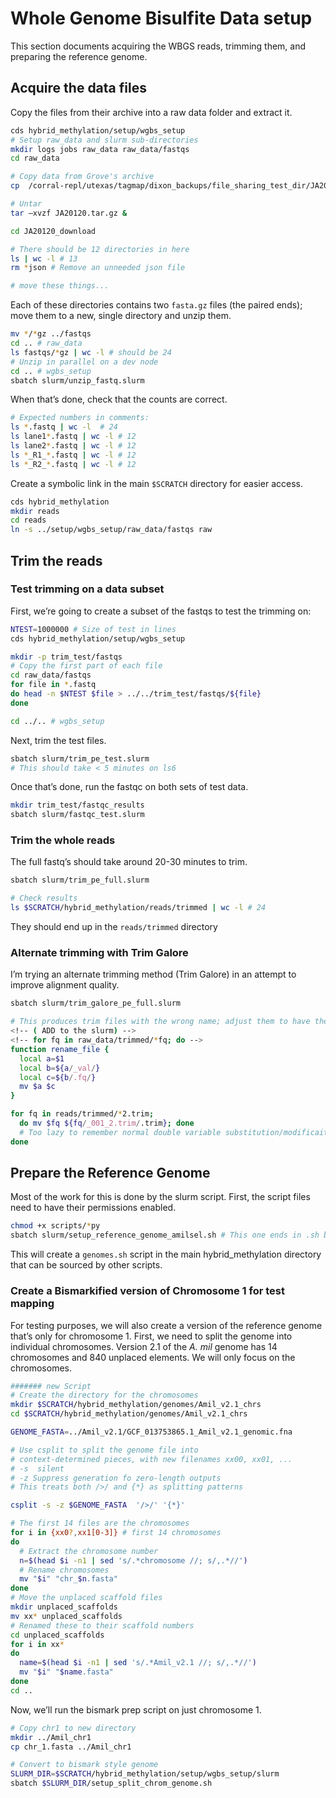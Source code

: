 
<!-- README.md is generated from README.Rmd. Please edit that file -->

# Whole Genome Bisulfite Data setup

This section documents acquiring the WBGS reads, trimming them, and
preparing the reference genome.

## Acquire the data files

Copy the files from their archive into a raw data folder and extract it.

``` bash
cds hybrid_methylation/setup/wgbs_setup
# Setup raw_data and slurm sub-directories
mkdir logs jobs raw_data raw_data/fastqs
cd raw_data

# Copy data from Grove's archive
cp  /corral-repl/utexas/tagmap/dixon_backups/file_sharing_test_dir/JA20120.tar.gz .

# Untar
tar –xvzf JA20120.tar.gz &

cd JA20120_download

# There should be 12 directories in here
ls | wc -l # 13
rm *json # Remove an unneeded json file

# move these things...
```

Each of these directories contains two `fasta.gz` files (the paired
ends); move them to a new, single directory and unzip them.

``` bash
mv */*gz ../fastqs
cd .. # raw_data
ls fastqs/*gz | wc -l # should be 24
# Unzip in parallel on a dev node
cd .. # wgbs_setup
sbatch slurm/unzip_fastq.slurm
```

When that’s done, check that the counts are correct.

``` bash
# Expected numbers in comments:
ls *.fastq | wc -l  # 24
ls lane1*.fastq | wc -l # 12
ls lane2*.fastq | wc -l # 12
ls *_R1_*.fastq | wc -l # 12
ls *_R2_*.fastq | wc -l # 12
```

Create a symbolic link in the main `$SCRATCH` directory for easier
access.

``` bash
cds hybrid_methylation
mkdir reads
cd reads
ln -s ../setup/wgbs_setup/raw_data/fastqs raw
```

## Trim the reads

### Test trimming on a data subset

First, we’re going to create a subset of the fastqs to test the trimming
on:

``` bash
NTEST=1000000 # Size of test in lines
cds hybrid_methylation/setup/wgbs_setup

mkdir -p trim_test/fastqs
# Copy the first part of each file
cd raw_data/fastqs
for file in *.fastq
do head -n $NTEST $file > ../../trim_test/fastqs/${file}
done

cd ../.. # wgbs_setup
```

Next, trim the test files.

``` bash
sbatch slurm/trim_pe_test.slurm
# This should take < 5 minutes on ls6
```

Once that’s done, run the fastqc on both sets of test data.

``` bash
mkdir trim_test/fastqc_results
sbatch slurm/fastqc_test.slurm
```

### Trim the whole reads

The full fastq’s should take around 20-30 minutes to trim.

``` bash
sbatch slurm/trim_pe_full.slurm

# Check results
ls $SCRATCH/hybrid_methylation/reads/trimmed | wc -l # 24
```

They should end up in the `reads/trimmed` directory

### Alternate trimming with Trim Galore

I’m trying an alternate trimming method (Trim Galore) in an attempt to
improve alignment quality.

``` bash
sbatch slurm/trim_galore_pe_full.slurm

# This produces trim files with the wrong name; adjust them to have the same names as the previous trim files
<!-- ( ADD to the slurm) -->
<!-- for fq in raw_data/trimmed/*fq; do -->
function rename_file {
  local a=$1
  local b=${a/_val/}
  local c=${b/.fq/}
  mv $a $c
}

for fq in reads/trimmed/*2.trim; 
  do mv $fq ${fq/_001_2.trim/.trim}; done
  # Too lazy to remember normal double variable substitution/modificaiton, so here's a bootleg version
done
```

## Prepare the Reference Genome

Most of the work for this is done by the slurm script. First, the script
files need to have their permissions enabled.

``` bash
chmod +x scripts/*py
sbatch slurm/setup_reference_genome_amilsel.sh # This one ends in .sh because it's more of a regular script that just happens to work best on slurm
```

This will create a `genomes.sh` script in the main hybrid_methylation
directory that can be sourced by other scripts.

### Create a Bismarkified version of Chromosome 1 for test mapping

For testing purposes, we will also create a version of the reference
genome that’s only for chromosome 1. First, we need to split the genome
into individual chromosomes. Version 2.1 of the *A. mil* genome has 14
chromosomes and 840 unplaced elements. We will only focus on the
chromosomes.

``` bash
####### new Script
# Create the directory for the chromosomes
mkdir $SCRATCH/hybrid_methylation/genomes/Amil_v2.1_chrs
cd $SCRATCH/hybrid_methylation/genomes/Amil_v2.1_chrs

GENOME_FASTA=../Amil_v2.1/GCF_013753865.1_Amil_v2.1_genomic.fna 

# Use csplit to split the genome file into 
# context-determined pieces, with new filenames xx00, xx01, ...
# -s  silent
# -z Suppress generation fo zero-length outputs
# This treats both />/ and {*} as splitting patterns

csplit -s -z $GENOME_FASTA  '/>/' '{*}'

# The first 14 files are the chromosomes
for i in {xx0?,xx1[0-3]} # first 14 chromosomes
do 
  # Extract the chromosome number
  n=$(head $i -n1 | sed 's/.*chromosome //; s/,.*//')
  # Rename chromosomes
  mv "$i" "chr_$n.fasta"
done
# Move the unplaced scaffold files
mkdir unplaced_scaffolds
mv xx* unplaced_scaffolds
# Renamed these to their scaffold numbers
cd unplaced_scaffolds
for i in xx* 
do 
  name=$(head $i -n1 | sed 's/.*Amil_v2.1 //; s/,.*//')
  mv "$i" "$name.fasta"
done
cd ..
```

Now, we’ll run the bismark prep script on just chromosome 1.

``` bash
# Copy chr1 to new directory
mkdir ../Amil_chr1
cp chr_1.fasta ../Amil_chr1

# Convert to bismark style genome
SLURM_DIR=$SCRATCH/hybrid_methylation/setup/wgbs_setup/slurm
sbatch $SLURM_DIR/setup_split_chrom_genome.sh
```
